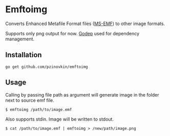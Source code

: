 # Emftoimg

Converts Enhanced Metafile Format files ([MS-EMF](http://msdn.microsoft.com/en-us/library/cc230514.aspx)) to other image formats.

Supports only png output for now.
[Godep][godep] used for dependency management.

## Installation

    go get github.com/pzinovkin/emftoimg

## Usage

Calling by passing file path as argument will generate image in the folder next to source emf file.

    $ emftoimg /path/to/image.emf

Also supports stdin. Image will be written to stdout.

    $ cat /path/to/image.emf | emftoimg > /new/path/image.png


[godep]: https://github.com/tools/godep
